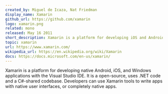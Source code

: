 ```yaml
---
created_by: Miguel de Icaza, Nat Friedman
display_name: Xamarin
github_url: https://github.com/xamarin
logo: xamarin.png
related: mono
released: May 16 2011
short_description: Xamarin is a platform for developing iOS and Android applications.
topic: xamarin
url: https://www.xamarin.com/
wikipedia_url: https://en.wikipedia.org/wiki/Xamarin
docs: https://docs.microsoft.com/en-us/xamarin/
---
```

Xamarin is a platform for developing native Android, iOS, and Windows applications with the Visual Studio IDE. It is a open-source, uses .NET code and a C#-shared codebase. Developers can use Xamarin tools to write apps with native user interfaces, or completely native apps.
